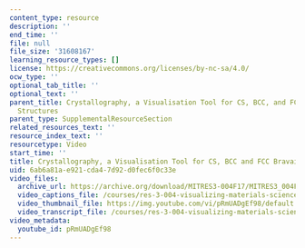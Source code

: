 ```yaml
---
content_type: resource
description: ''
end_time: ''
file: null
file_size: '31608167'
learning_resource_types: []
license: https://creativecommons.org/licenses/by-nc-sa/4.0/
ocw_type: ''
optional_tab_title: ''
optional_text: ''
parent_title: Crystallography, a Visualisation Tool for CS, BCC, and FCC Bravais Lattice
  Structures
parent_type: SupplementalResourceSection
related_resources_text: ''
resource_index_text: ''
resourcetype: Video
start_time: ''
title: Crystallography, a Visualisation Tool for CS, BCC and FCC Bravais Lattice Structures
uid: 6ab6a81a-e921-cda4-7d92-d0fec6f0c33e
video_files:
  archive_url: https://archive.org/download/MITRES3-004F17/MITRES3_004F17_2017EPFL_gerva_300k.mp4
  video_captions_file: /courses/res-3-004-visualizing-materials-science-fall-2017/14d641a1b1e457418eefaa33601794d2_pRmUADgEf98.vtt
  video_thumbnail_file: https://img.youtube.com/vi/pRmUADgEf98/default.jpg
  video_transcript_file: /courses/res-3-004-visualizing-materials-science-fall-2017/5dc7a760a7682cd9d58d7841cd60bb5c_pRmUADgEf98.pdf
video_metadata:
  youtube_id: pRmUADgEf98
---
```

